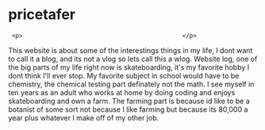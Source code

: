 # pricetafer


<html>
   <head>
     <title> Price's Life</title>
     <link rel = "stylesheet" href = "Stylesheet.CSS">
     
     <p>                                             </p>
   
   </head>
<body>
  <p> This website is about some of the interestings things in my life, I dont want to call it a blog, and its not a vlog so lets call this a wlog. Website log, one of the big parts of my life right now is skateboarding, it's my favorite hobby I dont think I'll ever stop. My favorite subject in school would have to be chemistry, the chemical testing part definately not the math. I see myself in ten years as an adult who works at home by doing coding and enjoys skateboarding and own a farm. The farming part is because id like to be a botanist of some sort not because I like farming but because its 80,000 a year plus whatever I make off of my other job. </p>



</body>





</html>